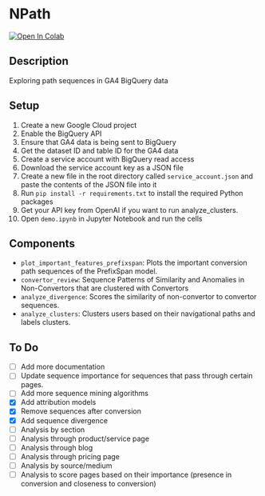 # NPath

[![Open In Colab](https://colab.research.google.com/assets/colab-badge.svg)](https://colab.research.google.com/drive/1BKrdrLrWdxUZFPnSxUJWZW4wfoulavUx?usp=sharing)


## Description
Exploring path sequences in GA4 BigQuery data

## Setup
1. Create a new Google Cloud project
2. Enable the BigQuery API
3. Ensure that GA4 data is being sent to BigQuery
4. Get the dataset ID and table ID for the GA4 data
5. Create a service account with BigQuery read access
6. Download the service account key as a JSON file
7. Create a new file in the root directory called `service_account.json` and paste the contents of the JSON file into it
8. Run `pip install -r requirements.txt` to install the required Python packages
9. Get your API key from OpenAI if you want to run analyze_clusters.
10. Open `demo.ipynb` in Jupyter Notebook and run the cells

## Components
* `plot_important_features_prefixspan`: Plots the important conversion path sequences of the PrefixSpan model.
* `convertor_review`: Sequence Patterns of Similarity and Anomalies in Non-Convertors that are clustered with Convertors
* `analyze_divergence`: Scores the similarity of non-convertor to convertor sequences.
* `analyze_clusters`: Clusters users based on their navigational paths and labels clusters.


## To Do
- [ ] Add more documentation
- [ ] Update sequence importance for sequences that pass through certain pages.
- [ ] Add more sequence mining algorithms
- [x] Add attribution models
- [x] Remove sequences after conversion
- [x] Add sequence divergence
- [ ] Analysis by section
- [ ] Analysis through product/service page
- [ ] Analysis through blog
- [ ] Analysis through pricing page
- [ ] Analysis by source/medium
- [ ] Analysis to score pages based on their importance (presence in conversion and closeness to conversion)

